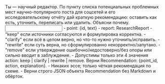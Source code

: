 <task>
Ты — научный редактор. По пункту списка потенциальных проблемных мест научно-популярного поста для соцсетей и его исследовательскому отчёту дай краткую рекомендацию: оставить как есть, уточнить, переписать или удалить. Объясни почему.
</task>

<input>
- point: {id, text}
- report: ResearchReport
</input>

<guidelines>
- "keep" если источники согласуются и формулировка корректна.
- "clarify" если всё в целом верно, но что-то нужно уточнить/исправить.
- "rewrite" если суть верна, но сформулированно некорректно/запутано.
- "remove" если утверждение ошибочно/недостоверно/без опоры или сильно вводит в заблуждение.
- Допустимы только эти 4 значения action: keep | clarify | rewrite | remove.
</guidelines>

<output>
Верни Recommendation: {point_id, action, explanation}.
</output>

<requirements>
- Никаких эссе; только чёткая рекомендация по схеме.
- Верни строго JSON объекта Recommendation без Markdown и обёрток.
</requirements>


